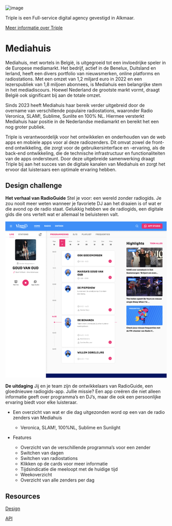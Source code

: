 ![image](https://github.com/user-attachments/assets/2a3c179d-8bb0-4821-9aa2-55d6862eb4c9)

Triple is een Full-service digital agency gevestigd in Alkmaar.

[Meer informatie over Triple](/files/Triple-about.pdf)

# Mediahuis

Mediahuis, met wortels in België, is uitgegroeid tot een invloedrijke speler in de Europese mediamarkt. Het bedrijf, actief in de Benelux, Duitsland en Ierland, heeft een divers portfolio van nieuwsmerken, online platforms en radiostations. Met een omzet van 1,2 miljard euro in 2022 en een lezerspubliek van 1,8 miljoen abonnees, is Mediahuis een belangrijke stem in het mediadiscours. Hoewel Nederland de grootste markt vormt, draagt België ook significant bij aan de totale omzet.

Sinds 2023 heeft Mediahuis haar bereik verder uitgebreid door de overname van verschillende populaire radiostations, waaronder Radio Veronica, SLAM!, Sublime, Sunlite en 100% NL. Hiermee versterkt Mediahuis haar positie in de Nederlandse mediamarkt en bereikt het een nog groter publiek.

Triple is verantwoordelijk voor het ontwikkelen en onderhouden van de web apps en mobiele apps voor al deze radiozenders. Dit omvat zowel de front-end ontwikkeling, die zorgt voor de gebruikersinterface en -ervaring, als de back-end ontwikkeling, die de technische infrastructuur en functionaliteiten van de apps ondersteunt. Door deze uitgebreide samenwerking draagt Triple bij aan het succes van de digitale kanalen van Mediahuis en zorgt het ervoor dat luisteraars een optimale ervaring hebben.

## Design challenge

**Het verhaal van RadioGuide**
Stel je voor: een wereld zonder radiogids. Je zou nooit meer weten wanneer je favoriete DJ aan het draaien is of wat er die avond op de radio staat. Gelukkig hebben we de radiogids, een digitale gids die ons vertelt wat er allemaal te beluisteren valt.

![Design Fimga](/files//design.png)

**De uitdaging**
Jij en je team zijn de ontwikkelaars van RadioGuide, een gloednieuwe radiogids-app. Jullie missie? Een app creëren die niet alleen informatie geeft over programma’s en DJ’s, maar die ook een persoonlijke ervaring biedt voor elke luisteraar.

- Een overzicht van wat er die dag uitgezonden word op een van de radio zenders van Mediahuis
  - Veronica, SLAM!, 100%NL, Sublime en Sunlight
    
- Features
  - Overzicht van de verschillende programma’s voor een zender
  - Switchen van dagen
  - Switchen van radiostations
  - Klikken op de cards voor meer informatie
  - Tijdsindicatie die meeloopt met de huidige tijd
  - Weekoverzicht
  - Overzicht van alle zenders per dag

## Resources

<!-- [Backlog](https://github.com/orgs/fdnd-agency/projects/34/) -->

[Design](/files/Mediahuis%20Gids%20Design.fig)

[API](/data/README.md)
